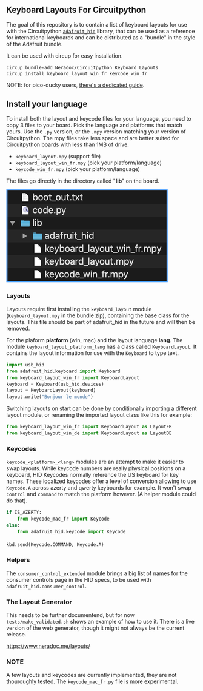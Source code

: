 ## Keyboard Layouts For Circuitpython

The goal of this repository is to contain a list of keyboard layouts for use with the Circuitpython [`adafruit_hid`](https://github.com/adafruit/Adafruit_CircuitPython_HID) library, that can be used as a reference for international keyboards and can be distributed as a "bundle" in the style of the Adafruit bundle.

It can be used with circup for easy installation.

```
circup bundle-add Neradoc/Circuitpython_Keyboard_Layouts
circup install keyboard_layout_win_fr keycode_win_fr
```

NOTE: for pico-ducky users, [there's a dedicated guide](PICODUCKY.md).

## Install your language

To install both the layout and keycode files for your language, you need to copy 3 files to your board. Pick the language and platforms that match yours. Use the `.py` version, or the `.mpy` version matching your version of Circuitpython. The mpy files take less space and are better suited for Circuitpython boards with less than 1MB of drive.

- `keyboard_layout.mpy` (support file)
- `keyboard_layout_win_fr.mpy` (pick your platform/language)
- `keycode_win_fr.mpy` (pick your platform/language)

The files go directly in the directory called "**lib**" on the board.

![CIRCUITPY drive screenshot](docs/drive_generic.png)

### Layouts

Layouts require first installing the `keyboard_layout` module (`keyboard_layout.mpy` in the bundle zip), containing the base class for the layouts. This file should be part of adafruit_hid in the future and will then be removed.

For the plaform **platform** (win, mac) and the layout language **lang**. The module `keyboard_layout_platform_lang` has a class called `KeyboardLayout`. It contains the layout information for use with the `Keyboard` to type text.

```py
import usb_hid
from adafruit_hid.keyboard import Keyboard
from keyboard_layout_win_fr import KeyboardLayout
keyboard = Keyboard(usb_hid.devices)
layout = KeyboardLayout(keyboard)
layout.write("Bonjour le monde")
```

Switching layouts on start can be done by conditionally importing a different layout module, or renaming the imported layout class like this for example:

```py
from keyboard_layout_win_fr import KeyboardLayout as LayoutFR
from keyboard_layout_win_de import KeyboardLayout as LayoutDE
```

### Keycodes

`keycode_<platform>_<lang>` modules are an attempt to make it easier to swap layouts. While keycode numbers are really physical positions on a keyboard, HID Keycodes normally reference the US keyboard for key names. These localized keycodes offer a level of conversion allowing to use `Keycode.A` across azerty and qwerty keyboards for example. It won't swap `control` and `command` to match the platform however. (A helper module could do that).

```py
if IS_AZERTY:
	from keycode_mac_fr import Keycode
else:
	from adafruit_hid.keycode import Keycode

kbd.send(Keycode.COMMAND, Keycode.A)
```

### Helpers

The `consumer_control_extended` module brings a big list of names for the consumer controls page in the HID specs, to be used with `adafruit_hid.consumer_control`.

### The Layout Generator

This needs to be further documentend, but for now `tests/make_validated.sh` shows an example of how to use it. There is a live version of the web generator, though it might not always be the current release.

https://www.neradoc.me/layouts/

### NOTE

A few layouts and keycodes are currently implemented, they are not thouroughly tested. The `keycode_mac_fr.py` file is more experimental.

